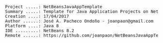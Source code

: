 <pre>

Project .....: NetBeansJavaAppTemplate
Summary .....: Template for Java Application Projects on NetBeans IDE
Creation ....: 17/04/2017
Author ......: José A. Pacheco Ondoño - joanpaon@gmail.com
Platform ....: Java 8
IDE .........: NetBeans 8.2
Remote ......: https://github.com/joanpaon/NetBeansJavaAppTemplate.git

</pre>
